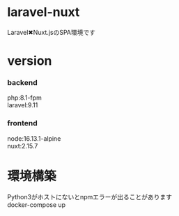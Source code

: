# laravel-nuxt
Laravel✖︎Nuxt.jsのSPA環境です

# version

### backend
php:8.1-fpm \
laravel:9.11


### frontend
node:16.13.1-alpine \
nuxt:2.15.7


# 環境構築
Python3がホストにないとnpmエラーが出ることがあります \
docker-compose up
